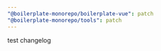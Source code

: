 ```yaml
---
"@boilerplate-monorepo/boilerplate-vue": patch
"@boilerplate-monorepo/tools": patch
---
```


test changelog
